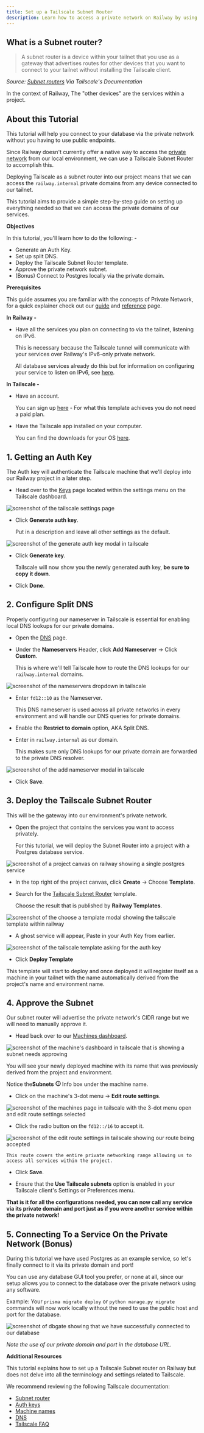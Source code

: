 ```yaml
---
title: Set up a Tailscale Subnet Router
description: Learn how to access a private network on Railway by using a Tailscale Subnet Router.
---
```


## What is a Subnet router?

> A subnet router is a device within your tailnet that you use as a gateway that advertises routes for other devices that you want to connect to your tailnet without installing the Tailscale client.

_Source: <a href="https://tailscale.com/kb/1019/subnets" target="_blank">Subnet routers</a> Via Tailscale's Documentation_

In the context of Railway, The "other devices" are the services within a project.

## About this Tutorial

This tutorial will help you connect to your database via the private network without you having to use public endpoints.

Since Railway doesn't currently offer a native way to access the <a href="https://docs.railway.com/reference/private-networking" target="_blank">private network</a> from our local environment, we can use a Tailscale Subnet Router to accomplish this.

Deploying Tailscale as a subnet router into our project means that we can access the `railway.internal` private domains from any device connected to our tailnet.

This tutorial aims to provide a simple step-by-step guide on setting up everything needed so that we can access the private domains of our services.

**Objectives**

In this tutorial, you'll learn how to do the following: -

- Generate an Auth Key.
- Set up split DNS.
- Deploy the Tailscale Subnet Router template.
- Approve the private network subnet.
- (Bonus) Connect to Postgres locally via the private domain.

**Prerequisites**

This guide assumes you are familiar with the concepts of Private Network, for a quick explainer check out our <a href="/guides/private-networking" target="_blank">guide</a> and <a href="/reference/private-networking" target="_blank">reference</a> page.

**In Railway -**

- Have all the services you plan on connecting to via the tailnet, listening on IPv6.

  This is necessary because the Tailscale tunnel will communicate with your services over Railway's IPv6-only private network.

  All database services already do this but for information on configuring your service to listen on IPv6, see [here](/guides/private-networking#listen-on-ipv6).

**In Tailscale -**

- Have an account.

  You can sign up <a href="https://login.tailscale.com/start" target="_blank">here</a> - For what this template achieves you do not need a paid plan.

- Have the Tailscale app installed on your computer.

  You can find the downloads for your OS <a href="https://tailscale.com/download" target="_blank">here</a>.

## 1. Getting an Auth Key

The Auth key will authenticate the Tailscale machine that we'll deploy into our Railway project in a later step.

- Head over to the [Keys](https://login.tailscale.com/admin/settings/keys) page located within the settings menu on the Tailscale dashboard.

<Image src="https://res.cloudinary.com/railway/image/upload/v1724349121/docs/tutorials/tailscale-subnet-router/keys_page_vohahp.png"
alt="screenshot of the tailscale settings page"
layout="intrinsic"
width={1261} height={772} quality={100} />

- Click **Generate auth key**.

  Put in a description and leave all other settings as the default.

<Image src="https://res.cloudinary.com/railway/image/upload/v1724349121/docs/tutorials/tailscale-subnet-router/generate_auth_key_oxqr8m.png"
alt="screenshot of the generate auth key modal in tailscale"
layout="intrinsic"
width={602} height={855} quality={100} />

- Click **Generate key**.

  Tailscale will now show you the newly generated auth key, **be sure to copy it down**.

- Click **Done**.

## 2. Configure Split DNS

Properly configuring our nameserver in Tailscale is essential for enabling local DNS lookups for our private domains.

- Open the <a href="https://login.tailscale.com/admin/dns" target="_blank">DNS</a> page.

- Under the **Nameservers** Header, click **Add Nameserver** → Click **Custom**.

  This is where we'll tell Tailscale how to route the DNS lookups for our `railway.internal` domains.

<Image src="https://res.cloudinary.com/railway/image/upload/v1724349122/docs/tutorials/tailscale-subnet-router/tailscale_nameservers_en8oma.png"
alt="screenshot of the nameservers dropdown in tailscale"
layout="intrinsic"
width={813} height={683} quality={100} />

- Enter `fd12::10` as the Nameserver.

  This DNS nameserver is used across all private networks in every environment and will handle our DNS queries for private domains.

- Enable the **Restrict to domain** option, AKA Split DNS.

- Enter in `railway.internal` as our domain.

  This makes sure only DNS lookups for our private domain are forwarded to the private DNS resolver.

<Image src="https://res.cloudinary.com/railway/image/upload/v1724349120/docs/tutorials/tailscale-subnet-router/add_nameserver_mlkk5y.png"
alt="screenshot of the add nameserver modal in tailscale"
layout="intrinsic"
width={602} height={572} quality={100} />

- Click **Save**.

## 3. Deploy the Tailscale Subnet Router

This will be the gateway into our environment's private network.

- Open the project that contains the services you want to access privately.

  For this tutorial, we will deploy the Subnet Router into a project with a Postgres database service.

<Image src="https://res.cloudinary.com/railway/image/upload/v1724349122/docs/tutorials/tailscale-subnet-router/project_with_postgres_x19ggr.png"
alt="screenshot of a project canvas on railway showing a single postgres service"
layout="intrinsic"
width={1363} height={817} quality={100} />

- In the top right of the project canvas, click **Create** → Choose **Template**.

- Search for the <a href="https://railway.com/template/tailscale" target="_blank">Tailscale Subnet Router</a> template.

  Choose the result that is published by **Railway Templates**.

<Image src="https://res.cloudinary.com/railway/image/upload/v1743471191/docs/template-tailscale_ryph2o.png"
alt="screenshot of the choose a template modal showing the tailscale template within railway"
layout="intrinsic"
width={1200} height={634} quality={100} />

- A ghost service will appear, Paste in your Auth Key from earlier.

<Image src="https://res.cloudinary.com/railway/image/upload/v1724349120/docs/tutorials/tailscale-subnet-router/tailscale_subnet_router_ghost_jjyt2s.png"
alt="screenshot of the tailscale template asking for the auth key"
layout="intrinsic"
width={1363} height={817} quality={100} />

- Click **Deploy Template**

This template will start to deploy and once deployed it will register itself as a machine in your tailnet with the name automatically derived from the project's name and environment name.

## 4. Approve the Subnet

Our subnet router will advertise the private network's CIDR range but we will need to manually approve it.

- Head back over to our [Machines dashboard](https://login.tailscale.com/admin/machines).

<Image src="https://res.cloudinary.com/railway/image/upload/v1724349122/docs/tutorials/tailscale-subnet-router/tailscale_machines_d3qcey.png"
alt="screenshot of the machine's dashboard in tailscale that is showing a subnet needs approving"
layout="intrinsic"
width={1261} height={560} quality={100} />

You will see your newly deployed machine with its name that was previously derived from the project and environment.

<div style={{'display': "inline-flex", 'align-items': "center"}}>
    <span style={{ "marginRight": "8px" }}>Notice the</span><strong style={{ "marginRight": "3px" }}>Subnets</strong>
    <svg xmlns="http://www.w3.org/2000/svg" width="1em" height="1em" viewBox="0 0 24 24" fill="none" stroke="currentColor" stroke-width="2.75" stroke-linecap="round" stroke-linejoin="round" class="ml-1"><circle cx="12" cy="12" r="10"></circle><line x1="12" y1="8" x2="12" y2="12"></line><line x1="12" y1="16" x2="12.01" y2="16"></line></svg>
    <span style={{ "marginLeft": "6px" }}>Info box under the machine name.</span>
</div>

- Click on the machine's 3-dot menu → **Edit route settings**.

<Image src="https://res.cloudinary.com/railway/image/upload/v1724349121/docs/tutorials/tailscale-subnet-router/machine_3_dot_menu_ygqktw.png"
alt="screenshot of the machines page in tailscale with the 3-dot menu open and edit route settings selected"
layout="intrinsic"
width={1320} height={593} quality={100} />

- Click the radio button on the `fd12::/16` to accept it.

<Image src="https://res.cloudinary.com/railway/image/upload/v1724349120/docs/tutorials/tailscale-subnet-router/edit_route_settings_tyna0n.png"
alt="screenshot of the edit route settings in tailscale showing our route being accepted"
layout="intrinsic"
width={602} height={526} quality={100} />

    This route covers the entire private networking range allowing us to access all services within the project.

- Click **Save**.

- Ensure that the **Use Tailscale subnets** option is enabled in your Tailscale client's Settings or Preferences menu.

**That is it for all the configurations needed, you can now call any service via its private domain and port just as if you were another service within the private network!**

## 5. Connecting To a Service On the Private Network (Bonus)

During this tutorial we have used Postgres as an example service, so let's finally connect to it via its private domain and port!

You can use any database GUI tool you prefer, or none at all, since our setup allows you to connect to the database over the private network using any software.

Example: Your `prisma migrate deploy` or `python manage.py migrate` commands will now work locally without the need to use the public host and port for the database.

<Image src="https://res.cloudinary.com/railway/image/upload/v1724349120/docs/tutorials/tailscale-subnet-router/dbgate_priv_net_mdjnlh.png"
alt="screenshot of dbgate showing that we have successfully connected to our database"
layout="intrinsic"
width={1316} height={506} quality={100} />

_Note the use of our private domain and port in the database URL._

**Additional Resources**

This tutorial explains how to set up a Tailscale Subnet router on Railway but does not delve into all the terminology and settings related to Tailscale.

We recommend reviewing the following Tailscale documentation:

- [Subnet router](https://tailscale.com/kb/1019/subnets)
- [Auth keys](https://tailscale.com/kb/1085/auth-keys)
- [Machine names](https://tailscale.com/kb/1098/machine-names)
- [DNS](https://tailscale.com/kb/1054/dns?q=dns#use-dns-settings-in-the-admin-console)
- [Tailscale FAQ](https://tailscale.com/kb/1366/faq)
